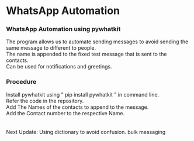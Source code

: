 # WhatsApp Automation
### WhatsApp Automation using pywhatkit
The program allows us to automate sending messages to avoid sending the same message to different to people.</br>
The name is appended to the fixed test message that is sent to the contacts. </br>
Can be used for notifications and greetings.</br>

### Procedure
Install pywhatkit using " pip install pywhatkit " in command line.</br>
Refer the code in the repository.</br>
Add The Names of the contacts to append to the message.</br>
Add the Contact number to the respective Name.</br>
</br>
</br>
Next Update: Using dictionary to avoid confusion.
bulk messaging
